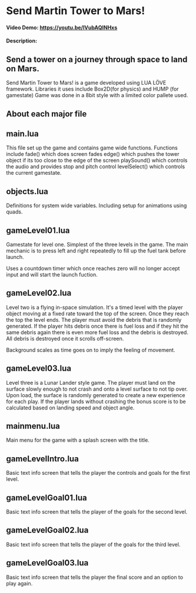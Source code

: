 # Send Martin Tower to Mars!
#### Video Demo:  <https://youtu.be/lVubAQINHxs>
#### Description:
## Send a tower on a journey through space to land on Mars.

Send Martin Tower to Mars! is a game developed using LUA LÖVE framework. Libraries it uses include Box2D(for physics) and HUMP (for gamestate)
Game was done in a 8bit style with a limited color pallete used. 

## About each major file
## main.lua
This file set up the game and contains game wide functions.
Functions include fade() which does screen fades
edge() which pushes the tower object if its too close to the edge of the screen
playSound() which controls the audio and provides stop and pitch control
levelSelect() which controls the current gamestate.

## objects.lua
Definitions for system wide variables. 
Including setup for animations using quads.


## gameLevel01.lua
Gamestate for level one.
Simplest of the three levels in the game. The main mechanic is to press left and right repeatedly to fill up the fuel tank before launch. 

Uses a countdown timer which once reaches zero will no longer accept input and will start the launch fuction.

## gameLevel02.lua
Level two is a flying in-space simulation. It's a timed level with the player object moving at a fixed rate toward the top of the screen. Once they reach the top the level ends. The player must avoid the debris that is randomly generated. If the player hits debris once there is fuel loss and if they hit the same debris again there is even more fuel loss and the debris is destroyed. 
All debris is destroyed once it scrolls off-screen.

Background scales as time goes on to imply the feeling of movement.

## gameLevel03.lua
Level three is a Lunar Lander style game. The player must land on the surface slowly enough to not crash and onto a level surface to not tip over. Upon load, the surface is randomly generated to create a new experience for each play. If the player lands without crashing the bonus score is to be calculated based on landing speed and object angle.

## mainmenu.lua
Main menu for the game with a splash screen with the title. 

## gameLevelIntro.lua
Basic text info screen that tells the player the controls and goals for the first level.

## gameLevelGoal01.lua
Basic text info screen that tells the player of the goals for the second level.

## gameLevelGoal02.lua
Basic text info screen that tells the player of the goals for the third level.

## gameLevelGoal03.lua
Basic text info screen that tells the player the final score and an option to play again.